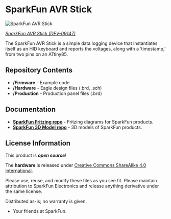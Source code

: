 SparkFun AVR Stick
========================================

![SparkFun AVR Stick](https://cdn.sparkfun.com//assets/parts/2/5/6/4/09147-1.jpg)

[*SparkFun AVR Stick (DEV-09147)*](https://www.sparkfun.com/products/9147)

 The SparkFun AVR Stick is a simple data logging device that instantiates itself as an HID keyboard and reports the voltages, along with a ‘timestamp,’ from two pins on an ATtiny85.
 
Repository Contents
-------------------

* **/Firmware** - Example code 
* **/Hardware** - Eagle design files (.brd, .sch)
* **/Production** - Production panel files (.brd)

Documentation
--------------
* **[SparkFun Fritzing repo](https://github.com/sparkfun/Fritzing_Parts)** - Fritzing diagrams for SparkFun products.
* **[SparkFun 3D Model repo](https://github.com/sparkfun/3D_Models)** - 3D models of SparkFun products. 

License Information
-------------------
This product is _**open source**_! 

The **hardware** is released under [Creative Commons ShareAlike 4.0 International](https://creativecommons.org/licenses/by-sa/4.0/).

Please use, reuse, and modify these files as you see fit. Please maintain attribution to SparkFun Electronics and release anything derivative under the same license.

Distributed as-is; no warranty is given.

- Your friends at SparkFun.



